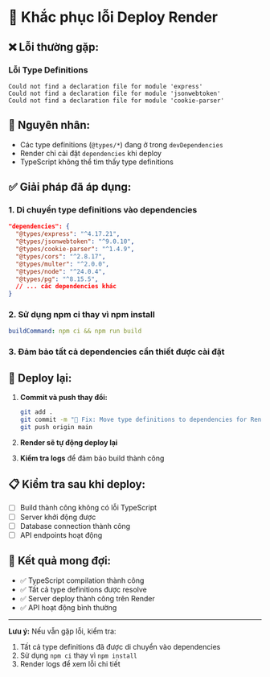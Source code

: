# 🚨 Khắc phục lỗi Deploy Render

## ❌ **Lỗi thường gặp:**

### Lỗi Type Definitions
```
Could not find a declaration file for module 'express'
Could not find a declaration file for module 'jsonwebtoken'
Could not find a declaration file for module 'cookie-parser'
```

## 🔧 **Nguyên nhân:**
- Các type definitions (`@types/*`) đang ở trong `devDependencies`
- Render chỉ cài đặt `dependencies` khi deploy
- TypeScript không thể tìm thấy type definitions

## ✅ **Giải pháp đã áp dụng:**

### 1. Di chuyển type definitions vào dependencies
```json
"dependencies": {
  "@types/express": "^4.17.21",
  "@types/jsonwebtoken": "^9.0.10",
  "@types/cookie-parser": "^1.4.9",
  "@types/cors": "^2.8.17",
  "@types/multer": "^2.0.0",
  "@types/node": "^24.0.4",
  "@types/pg": "^8.15.5",
  // ... các dependencies khác
}
```

### 2. Sử dụng npm ci thay vì npm install
```yaml
buildCommand: npm ci && npm run build
```

### 3. Đảm bảo tất cả dependencies cần thiết được cài đặt

## 🚀 **Deploy lại:**

1. **Commit và push thay đổi:**
   ```bash
   git add .
   git commit -m "🔧 Fix: Move type definitions to dependencies for Render deploy"
   git push origin main
   ```

2. **Render sẽ tự động deploy lại**

3. **Kiểm tra logs** để đảm bảo build thành công

## 📋 **Kiểm tra sau khi deploy:**

- [ ] Build thành công không có lỗi TypeScript
- [ ] Server khởi động được
- [ ] Database connection thành công
- [ ] API endpoints hoạt động

## 🎯 **Kết quả mong đợi:**
- ✅ TypeScript compilation thành công
- ✅ Tất cả type definitions được resolve
- ✅ Server deploy thành công trên Render
- ✅ API hoạt động bình thường

---

**Lưu ý:** Nếu vẫn gặp lỗi, kiểm tra:
1. Tất cả type definitions đã được di chuyển vào dependencies
2. Sử dụng `npm ci` thay vì `npm install`
3. Render logs để xem lỗi chi tiết 